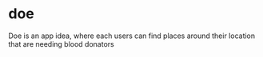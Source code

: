 # doe
Doe is an app idea, where each users can find places around their location that are needing blood donators
